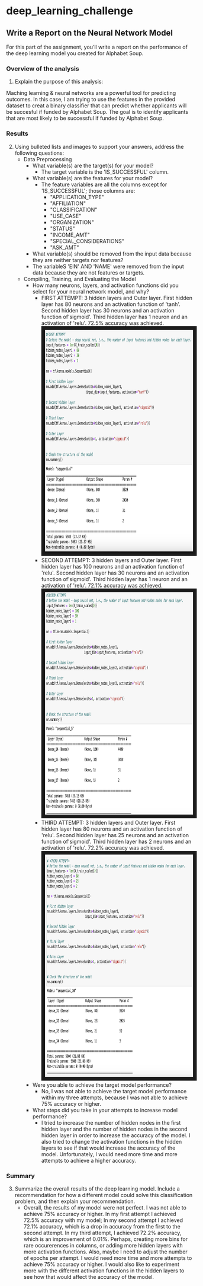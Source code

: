 # deep_learning_challenge
## Write a Report on the Neural Network Model

For this part of the assignment, you’ll write a report on the performance of the deep learning model you created for Alphabet Soup.

### Overview of the analysis
1. Explain the purpose of this analysis: 

Maching learning & neural networks are a powerful tool for predicting outcomes. In this case, I am trying to use the features in the provided dataset to creat a binary classifier that can predict whether applicants will be succesful if funded by Alphabet Soup. The goal is to identify applicants that are most likely to be successful if funded by Alphabet Soup.

### Results
2. Using bulleted lists and images to support your answers, address the following questions:
    * Data Preprocessing
        * What variable(s) are the target(s) for your model?
            * The target variable is the 'IS_SUCCESSFUL' column.
        * What variable(s) are the features for your model?
            * The feature variables are all the columns except for 'IS_SUCCESSFUL'; those columns are:
                * "APPLICATION_TYPE" 
                * "AFFILIATION"
                * "CLASSIFICATION"
                * "USE_CASE"
                * "ORGANIZATION"
                * "STATUS"
                * "INCOME_AMT"
                * "SPECIAL_CONSIDERATIONS"
                * "ASK_AMT"
        * What variable(s) should be removed from the input data because they are neither targets nor features?
        * The variableS 'EIN' AND 'NAME' were removed from the input data because they are not features or targets.
    * Compiling, Training, and Evaluating the Model
        * How many neurons, layers, and activation functions did you select for your neural network model, and why?
            * FIRST ATTEMPT: 3 hidden layers and Outer layer. First hidden layer has 80 neurons and an activation function of 'tanh'. Second hidden layer has 30 neurons and an activation function of'sigmoid'. Third hidden layer has 1 neuron and an activation of 'relu'. 72.5% accuracy was achieved.<img src="https://github.com/molleighH/deep_learning_challenge/blob/main/Resources/first_attempt.png" width="400" height="600" border="10"/>
            * SECOND ATTEMPT: 3 hidden layers and Outer layer. First hidden layer has 100 neurons and an activation function of 'relu'. Second hidden layer has 30 neurons and an activation function of'sigmoid'. Third hidden layer has 1 neuron and an activation of 'relu'. 72.1% accuracy was achieved.<img src="https://github.com/molleighH/deep_learning_challenge/blob/main/Resources/second_attempt.png" width="400" height="600" border="10"/>
            * THIRD ATTEMPT: 3 hidden layers and Outer layer. First hidden layer has 80 neurons and an activation function of 'relu'. Second hidden layer has 25 neurons and an activation function of'sigmoid'. Third hidden layer has 2 neurons and an activation of 'relu'. 72.2% accuracy was achieved.<img src="https://github.com/molleighH/deep_learning_challenge/blob/main/Resources/third_attempt.png" width="400" height="600" border="10"/>
        * Were you able to achieve the target model performance?
            * No, I was not able to achieve the target model performance within my three attempts, because I was not able to achieve 75% accuracy or higher. 
        * What steps did you take in your attempts to increase model performance?
            * I tried to increase the number of hidden nodes in the first hidden layer and the number of hidden nodes in the second hidden layer in order to increase the accuracy of the model. I also tried to change the activation functions in the hidden layers to see if that would increase the accuracy of the model. Unfortunately, I would need more time and more attempts to achieve a higher accuracy.

### Summary
3. Summarize the overall results of the deep learning model. Include a recommendation for how a different model could solve this classification problem, and then explain your recommendation.
    * Overall, the results of my model were not perfect. I was not able to achieve 75% accuracy or higher. In my first attempt I achieved 72.5% accuracy with my model; In my second attempt I achieved 72.1% accuracy, which is a drop in accuracy from the first to the second attempt. In my third attempt, I achieved 72.2% accuracy, which is an improvement of 0.01%. Perhaps, creating more bins for rare occurerences in columns, or adding more hidden layers with more activation functions. Also, maybe I need to adjust the number of epochs per attempt. I would need more time and more attempts to achieve 75% accuracy or higher.  I would also like to experiment more with the different activation functions in the hidden layers to see how that would affect the accuracy of the model.